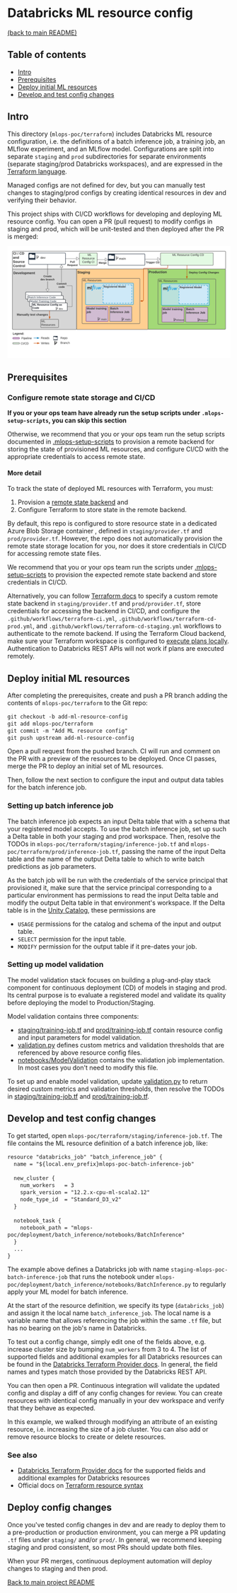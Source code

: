 # Databricks ML resource config

[(back to main README)](../../README.md)

## Table of contents

- [Intro](#intro)
- [Prerequisites](#prerequisites)
- [Deploy initial ML resources](#deploy-initial-ml-resources)
- [Develop and test config changes](#develop-and-test-config-changes)

## Intro

This directory (`mlops-poc/terraform`) includes Databricks ML resource configuration, i.e. the definitions of a batch
inference job, a training job, an MLflow experiment, and an MLflow model.
Configurations are split into separate `staging` and `prod` subdirectories
for separate environments (separate staging/prod Databricks workspaces), and are expressed in
the [Terraform language](https://developer.hashicorp.com/terraform/language#terraform-language-documentation).

Managed configs are not defined for dev, but you can manually test changes to staging/prod configs by
creating identical resources in dev and verifying their behavior.

This project ships with CI/CD workflows for developing and deploying ML resource config. You can open a PR (pull request) to modify configs in staging and prod,
which will be unit-tested and then deployed after the PR is merged:

![ML resource config diagram](../../docs/images/mlops-resource-config.png)

## Prerequisites

### Configure remote state storage and CI/CD

**If you or your ops team have already run the setup scripts under `.mlops-setup-scripts`,
you can skip this section**

Otherwise, we recommend that you or your ops team run the setup scripts documented in [.mlops-setup-scripts](../../.mlops-setup-scripts/README.md) to
provision a remote backend for storing the state of provisioned ML resources, and configure CI/CD
with the appropriate credentials to access remote state.

#### More detail

To track the state of deployed ML resources with Terraform, you must:

1. Provision a [remote state backend](https://developer.hashicorp.com/terraform/language/settings/backends/configuration) and
2. Configure Terraform to store state in the remote backend.

By default, this repo is configured to store resource state in a dedicated
Azure Blob Storage container ,
defined in `staging/provider.tf` and `prod/provider.tf`. However, the repo does not automatically provision the
remote state storage location for you, nor does it store credentials in CI/CD for accessing remote state files.

We recommend that you or your ops team
run the scripts under [.mlops-setup-scripts](../../.mlops-setup-scripts/README.md) to provision the
expected remote state backend and store credentials in CI/CD.

Alternatively, you can follow
[Terraform docs](https://developer.hashicorp.com/terraform/language/settings/backends/configuration) to specify a custom remote state
backend in `staging/provider.tf` and `prod/provider.tf`, store credentials for accessing the backend in CI/CD,
and configure the `.github/workflows/terraform-ci.yml`, `.github/workflows/terraform-cd-prod.yml`, and `.github/workflows/terraform-cd-staging.yml` workflows
to authenticate to the remote backend. If using the Terraform Cloud backend, make sure your Terraform workspace is configured
to [execute plans locally](https://www.terraform.io/cloud-docs/workspaces/settings#execution-mode).
Authentication to Databricks REST APIs will not work if plans are executed remotely.

## Deploy initial ML resources

After completing the prerequisites, create and push a PR branch adding
the contents of `mlops-poc/terraform` to the Git repo:

```
git checkout -b add-ml-resource-config
git add mlops-poc/terraform
git commit -m "Add ML resource config"
git push upstream add-ml-resource-config
```

Open a pull request from the pushed branch.
CI will run and comment on the PR with a preview of the resources to be deployed.
Once CI passes, merge the PR to deploy an initial set of ML resources.

Then, follow the next section to configure the input and output data tables for the
batch inference job.

### Setting up batch inference job

The batch inference job expects an input Delta table that with a schema that your registered model accepts. To use the batch
inference job, set up such a Delta table in both your staging and prod workspace.
Then, resolve the TODOs in `mlops-poc/terraform/staging/inference-job.tf` and `mlops-poc/terraform/prod/inference-job.tf`, passing
the name of the input Delta table and the name of the output Delta table to which to write
batch predictions as job parameters.

As the batch job will be run with the credentials of the service principal that provisioned it, make sure that the service
principal corresponding to a particular environment has permissions to read the input Delta table and modify the output Delta table in that environment's workspace. If the Delta table is in the [Unity Catalog](https://www.databricks.com/product/unity-catalog), these permissions are

- `USAGE` permissions for the catalog and schema of the input and output table.
- `SELECT` permission for the input table.
- `MODIFY` permission for the output table if it pre-dates your job.

### Setting up model validation

The model validation stack focuses on building a plug-and-play stack component for continuous deployment (CD) of models
in staging and prod.
Its central purpose is to evaluate a registered model and validate its quality before deploying the model to Production/Staging.

Model validation contains three components:

- [staging/training-job.tf](./staging/training-job.tf) and [prod/training-job.tf](./prod/training-job.tf) contain resource config and input parameters for model validation.
- [validation.py](../validation/validation.py) defines custom metrics and validation thresholds that are referenced by above resource config files.
- [notebooks/ModelValidation](../validation/notebooks/ModelValidation.py) contains the validation job implementation. In most cases you don't need to modify this file.

To set up and enable model validation, update [validation.py](../validation/validation.py) to return desired custom metrics and validation thresholds, then
resolve the TODOs in [staging/training-job.tf](./staging/training-job.tf) and [prod/training-job.tf](./prod/training-job.tf).

## Develop and test config changes

To get started, open `mlops-poc/terraform/staging/inference-job.tf`. The file contains the ML resource definition of
a batch inference job, like:

```$xslt
resource "databricks_job" "batch_inference_job" {
  name = "${local.env_prefix}mlops-poc-batch-inference-job"

  new_cluster {
    num_workers   = 3
    spark_version = "12.2.x-cpu-ml-scala2.12"
    node_type_id  = "Standard_D3_v2"
  }

  notebook_task {
    notebook_path = "mlops-poc/deployment/batch_inference/notebooks/BatchInference"
  }
  ...
}
```

The example above defines a Databricks job with name `staging-mlops-poc-batch-inference-job`
that runs the notebook under `mlops-poc/deployment/batch_inference/notebooks/BatchInference.py` to regularly apply your ML model
for batch inference.

At the start of the resource definition, we specify its type (`databricks_job`)
and assign it the local name `batch_inference_job`. The local name is a variable
name that allows referencing the job within the same `.tf` file, but has no bearing
on the job's name in Databricks.

To test out a config change, simply edit one of the fields above, e.g.
increase cluster size by bumping `num_workers` from 3 to 4.
The list of supported fields and additional examples for all Databricks resources can be found in the
[Databricks Terraform Provider docs](https://registry.terraform.io/providers/databricks/databricks/latest/docs/resources/job).
In general, the field names and types match those provided by the Databricks REST API.

You can then open a PR. Continuous integration will validate the updated config and display a diff
of any config changes for review. You can create resources with identical config manually in your dev workspace
and verify that they behave as expected.

In this example, we walked through modifying an attribute of an existing resource, i.e. increasing the
size of a job cluster. You can also add or remove resource blocks to create or delete resources.

### See also

- [Databricks Terraform Provider docs](https://registry.terraform.io/providers/databricks/databricks/latest/docs/resources/job) for the supported fields and additional examples for Databricks resources
- Official docs on [Terraform resource syntax](https://developer.hashicorp.com/terraform/language/resources/syntax#resource-syntax)

## Deploy config changes

Once you've tested config changes in dev and are ready to deploy them to a pre-production or production
environment, you can merge a PR updating `.tf` files under `staging/` and/or
`prod/`. In general, we recommend keeping staging and prod consistent, so most PRs should update both files.

When your PR merges, continuous deployment automation will deploy changes to staging and then prod.

[Back to main project README](../../README.md)
